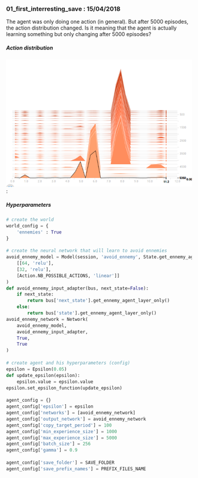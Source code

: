 ### 01_first_interresting_save : 15/04/2018

The agent was only doing one action (in general). But after 5000 episodes, the action distribution changed. Is it meaning that the agent is actually learning something but only changing after 5000 episodes? 

##### Action distribution

![action_distribution](01_first_interresting_save/action_distribution.png):



##### Hyperparameters

```python
# create the world
world_config = {
    'ennemies' : True
}

# create the neural network that will learn to avoid ennemies
avoid_ennemy_model = Model(session, 'avoid_ennemy', State.get_ennemy_agent_layer_shape(world), 1e-2,
    [[64, 'relu'],
    [32, 'relu'],
    [Action.NB_POSSIBLE_ACTIONS, 'linear']]
)
def avoid_ennemy_input_adapter(bus, next_state=False):
    if next_state:
        return bus['next_state'].get_ennemy_agent_layer_only()
    else:
        return bus['state'].get_ennemy_agent_layer_only()
avoid_ennemy_network = Network(
    avoid_ennemy_model,
    avoid_ennemy_input_adapter,
    True,
    True
)

# create agent and his hyperparameters (config)
epsilon = Epsilon(0.05)
def update_epsilon(epsilon):
    epsilon.value = epsilon.value
epsilon.set_epsilon_function(update_epsilon)

agent_config = {}
agent_config['epsilon'] = epsilon
agent_config['networks'] = [avoid_ennemy_network]
agent_config['output_network'] = avoid_ennemy_network
agent_config['copy_target_period'] = 100
agent_config['min_experience_size'] = 1000
agent_config['max_experience_size'] = 5000
agent_config['batch_size'] = 256
agent_config['gamma'] = 0.9

agent_config['save_folder'] = SAVE_FOLDER
agent_config['save_prefix_names'] = PREFIX_FILES_NAME
```


